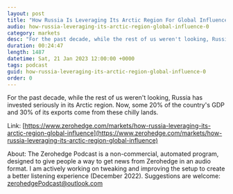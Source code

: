 ```yaml
---
layout: post
title: "How Russia Is Leveraging Its Arctic Region For Global Influence"
audio: how-russia-leveraging-its-arctic-region-global-influence-0
category: markets
desc: "For the past decade, while the rest of us weren't looking, Russia has invested seriously in its Arctic region. Now, some 20% of the country's GDP and 30% of its exports come from these chilly lands. "
duration: 00:24:47
length: 1487
datetime: Sat, 21 Jan 2023 12:00:00 +0000
tags: podcast
guid: how-russia-leveraging-its-arctic-region-global-influence-0
order: 0
---
```

For the past decade, while the rest of us weren't looking, Russia has invested seriously in its Arctic region. Now, some 20% of the country's GDP and 30% of its exports come from these chilly lands. 

Link: [https://www.zerohedge.com/markets/how-russia-leveraging-its-arctic-region-global-influence](https://www.zerohedge.com/markets/how-russia-leveraging-its-arctic-region-global-influence)

About: The Zerohedge Podcast is a non-commercial, automated program, designed to give people a way to get news from Zerohedge in an audio format.  I am actively working on tweaking and improving the setup to create a better listening experience (December 2022).  Suggestions are welcome: [zerohedgePodcast@outlook.com](mailto:zerohedgePodcast@outlook.com)